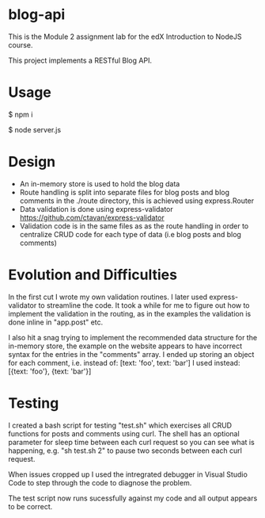 # blog-api

This is the Module 2 assignment lab for the edX Introduction to NodeJS course.

This project implements a RESTful Blog API.

# Usage

$ npm i

$ node server.js

# Design

* An in-memory store is used to hold the blog data
* Route handling is split into separate files for blog posts and blog comments in the ./route directory, this is achieved using express.Router
* Data validation is done using express-validator https://github.com/ctavan/express-validator
* Validation code is in the same files as as the route handling in order to centralize CRUD code for each type of data (i.e blog posts and blog comments)


# Evolution and Difficulties

In the first cut I wrote my own validation routines. I later used express-validator to streamline the code. It took a while for me to figure out how to implement the validation in the routing, as in the examples the validation is done inline in "app.post" etc.

I also hit a snag trying to implement the recommended data structure for the in-memory store, the example on the website appears to have incorrect syntax for the entries in the "comments" array. I ended up storing an object for each comment, i.e. instead of:
[text: 'foo', text: 'bar']
I used instead:
[{text: 'foo'}, {text: 'bar'}]

# Testing

I created a bash script for testing "test.sh" which exercises all CRUD functions for posts and comments using curl. The shell has an optional parameter for sleep time between each curl request so you can see what is happening, e.g. "sh test.sh 2" to pause two seconds between each curl request.

When issues cropped up I used the intregrated debugger in Visual Studio Code to step through the code to diagnose the problem.

The test script now runs sucessfully against my code and all output appears to be correct.
